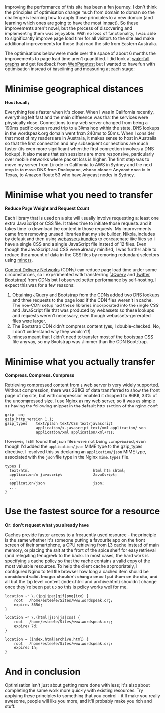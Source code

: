 <!--
.. title: Wordspeak site performance improvements
.. slug: wordspeak-site-performance-improvements
.. date: 2013/10/20 10:55:47
.. spellcheck_exceptions: 
.. tags: Technology
.. link:
.. description:
-->


Improving the performance of this site has been a fun journey. I don't think the principles of optimisation change much from domain to domain so the challenge is learning how to apply those principles to a new domain (and learning which ones are going to have the most impact). So these improvements aren't novel, but the process of discovering and implementing them was enjoyable. With no loss of functionality, I was able to significantly improve page load time for all visitors to the site and make additional improvements for those that read the site from Eastern Australia.

The optimisations below were made over the space of about 6 months the improvements to page load time aren't quantified. I did look at [waterfall graphs](http://developers.google.com/chrome-developer-tools/docs/network#network_panel_overview) and get feedback from [WebPagetest](http://www.webpagetest.org) but I wanted to have fun with optimisation instead of baselining and measuring at each stage:

Minimise geographical distances
===============================

**Host locally**

Everything feels faster when it's closer. When I was in California recently, everything felt fast and the main difference was that the services were physically close. Connections to my web server changed from being a 190ms pacific ocean round trip to a 30ms hop within the state. DNS lookups in the wordspeak.org domain went from 240ms to 50ms. When I consider that most of my readers are in Australia, it makes sense to host in Australia so that the first connection and any subsequent connections are much faster (its even more significant when the first connection involves a DNS lookup). It also means that ssh sessions are more responsive, particularly over mobile networks where packet loss is higher. The first step was to move my server from Linode in California to AWS in Sydney and the next step is to move DNS from Rackspace, whose closest Anycast node is in Texas, to Amazon Route 53 who have Anycast nodes in Sydney.

Minimise what you need to transfer
==================================

**Reduce Page Weight and Request Count**

Each library that is used on a site will usually involve requesting at least one extra JavaScript or CSS file. It takes time to initiate those requests and it takes time to download the content in those requests. My improvements came from removing unused libraries that my site builder, Nikola, includes by default and then using [webassets bundles](http://webassets.readthedocs.org/en/latest/bundles.html) to concatenate like files so I have a single CSS and a single JavaScript file instead of 12 files. Even though the JavaScript and CSS were already minified, I was further able to reduce the amount of data in the CSS files by removing redundant selectors using [mincss](https://github.com/peterbe/mincss).

[Content Delivery Networks](http://en.wikipedia.org/wiki/Content_delivery_network) (CDNs) can reduce page load time under some circumstances, so I experimented with transferring ([JQuery](http://jquery.com) and [Twitter Bootstrap](http://getbootstrap.com)) from CDNs but I observed better performance by self-hosting. I expect this was for a few reasons:

1.  Obtaining JQuery and Bootstrap from the CDNs added two DNS lookups and three requests to the page load if the CDN files weren't in cache. The non-CDN setup had these libraries incorporated into the single CSS and JavaScript file that was produced by webassets so these lookups and requests weren't necessary, even though webassets-generated files were larger.
2.  The Bootstrap CDN didn't compress content (yes, I double-checked. No, I don't understand why they wouldn't!)
3.  mincss meant that I didn't need to transfer most of the bootstrap CSS file anyway, so my Bootstrap was slimmer than the CDN Bootstrap.

Minimise what you actually transfer
===================================

**Compress. Compress. Compress**

Retrieving compressed content from a web server is very widely supported. Without compression, there was 261KB of data transferred to show the front page of my site, but with compression enabled it dropped to 86KB, 33% of the uncompressed size. I use Nginx as my web server, so it was as simple as having the following snippet in the default http section of the nginx.conf:

```.nginx
gzip  on;
gzip_http_version 1.1;
gzip_types    text/plain text/CSS text/javascript
              application/x-javascript text/xml application/json
              application/xml application/xml+rss;
```

However, I still found that json files were not being compressed, even though I'd added the `application/json` MIME type to the gzip\_types directive. I resolved this by declaring an `application/json` MIME type, associated with the `json` file type in the Nginx `mime.types` file.

```.nginx
types {
  text/html                             html htm shtml;
  application/x-javascript              JavaScript;
  ...
  application/json                      json;
  ...
}
```

Use the fastest source for a resource
=====================================

**Or: don't request what you already have**

Caches provide faster access to a frequently used resource - the principle is the same whether it's someone putting a favourite app on the front screen of their smartphone, a CPU retrieving from L3 cache instead of main memory, or placing the salt at the front of the spice shelf for easy retrieval (and relegating fenugreek to the back). In most cases, the hard work is specifying a cache policy so that the cache contains a valid copy of the most valuable resources. To help the client cache appropriately, I configured Nginx to tell the browser how long a cached item should be considered valid. Images shouldn't change once I put them on the site, and all but the top level content (index.html and archive.html) shouldn't change once they've been put up so this is policy works well for me.

```.nginx
location ~* \.(jpg|jpeg|gif|png|ico) {
    root   /home/esteele/Sites/www.wordspeak.org;
    expires 365d;
}

location ~* \.(html|json|js|css) {
    root   /home/esteele/Sites/www.wordspeak.org;
    expires 7d;
}

location = (index.html|archive.html) {
    root   /home/esteele/Sites/www.wordspeak.org;
    expires 1h;
}
```

And in conclusion
=================

Optimisation isn't just about getting more done with less; it's also about completing the same work more quickly with existing resources. Try applying these principles to something that you control - it'll make you really awesome, people will like you more, and it'll probably make you rich and stuff.

